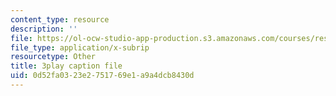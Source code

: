 ```yaml
---
content_type: resource
description: ''
file: https://ol-ocw-studio-app-production.s3.amazonaws.com/courses/res-18-009-learn-differential-equations-up-close-with-gilbert-strang-and-cleve-moler-fall-2015/0d52fa0323e2751769e1a9a4dcb8430d_zqks_JcU0cM.srt
file_type: application/x-subrip
resourcetype: Other
title: 3play caption file
uid: 0d52fa03-23e2-7517-69e1-a9a4dcb8430d
---
```

